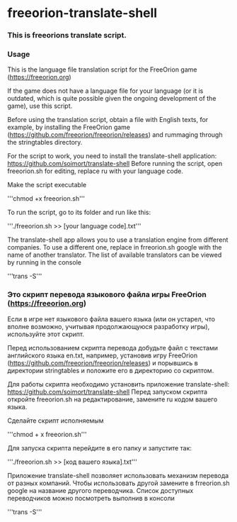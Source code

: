 # freeorion-translate-shell
### This is freeorions translate script.

### Usage
This is the language file translation script for the FreeOrion game (https://freeorion.org)

If the game does not have a language file for your language (or it is outdated, which is quite possible given the ongoing development of the game), use this script.

Before using the translation script, obtain a file with English texts, for example, by installing the FreeOrion game (https://github.com/freeorion/freeorion/releases) and rummaging through the stringtables directory.

For the script to work, you need to install the translate-shell application: https://github.com/soimort/translate-shell
Before running the script, open freeorion.sh for editing, replace ru with your language code.

Make the script executable

'''chmod +x freeorion.sh'''

To run the script, go to its folder and run like this:

'''./freeorion.sh >> [your language code].txt'''

The translate-shell app allows you to use a translation engine from different companies. To use a different one, replace in frreorion.sh google with the name of another translator. The list of available translators can be viewed by running in the console

'''trans -S'''



### Это скрипт перевода языкового файла игры FreeOrion (https://freeorion.org)

Если в игре нет языкового файла вашего языка (или он устарел, что вполне возможно, учитывая продолжающуюся разработку игры), используйте этот скрипт.

Перед использованием скрипта перевода добудьте файл с текстами английского языка en.txt, например, установив игру FreeOrion (https://github.com/freeorion/freeorion/releases) и порывшись в директории stringtables и положите его в директорию со скриптом.

Для работы скрипта необходимо установить приложение translate-shell: https://github.com/soimort/translate-shell 
Перед запуском скрипта откройте freeorion.sh на редактирование, замените ru кодом вашего языка. 

Сделайте скрипт исполняемым 

'''chmod + х freeorion.sh'''

Для запуска скрипта перейдите в его папку и запустите так:

'''./freeorion.sh >> [код вашего языка].txt'''

Приложение translate-shell позволяет использовать механизм перевода от разных компаний. Чтобы использовать другой замените в frreorion.sh google на название другого переводчика. Список доступных переводчиков можно посмотреть выполнив в консоли 

'''trans -S'''
